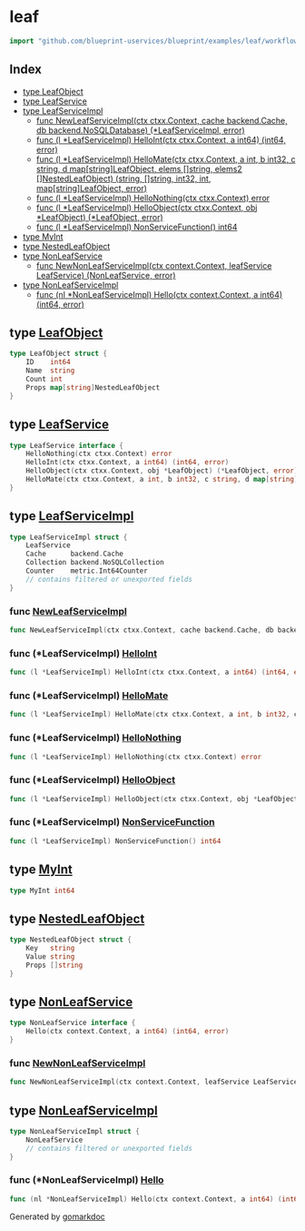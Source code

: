<!-- Code generated by gomarkdoc. DO NOT EDIT -->

# leaf

```go
import "github.com/blueprint-uservices/blueprint/examples/leaf/workflow/leaf"
```

## Index

- [type LeafObject](<#LeafObject>)
- [type LeafService](<#LeafService>)
- [type LeafServiceImpl](<#LeafServiceImpl>)
  - [func NewLeafServiceImpl\(ctx ctxx.Context, cache backend.Cache, db backend.NoSQLDatabase\) \(\*LeafServiceImpl, error\)](<#NewLeafServiceImpl>)
  - [func \(l \*LeafServiceImpl\) HelloInt\(ctx ctxx.Context, a int64\) \(int64, error\)](<#LeafServiceImpl.HelloInt>)
  - [func \(l \*LeafServiceImpl\) HelloMate\(ctx ctxx.Context, a int, b int32, c string, d map\[string\]LeafObject, elems \[\]string, elems2 \[\]NestedLeafObject\) \(string, \[\]string, int32, int, map\[string\]LeafObject, error\)](<#LeafServiceImpl.HelloMate>)
  - [func \(l \*LeafServiceImpl\) HelloNothing\(ctx ctxx.Context\) error](<#LeafServiceImpl.HelloNothing>)
  - [func \(l \*LeafServiceImpl\) HelloObject\(ctx ctxx.Context, obj \*LeafObject\) \(\*LeafObject, error\)](<#LeafServiceImpl.HelloObject>)
  - [func \(l \*LeafServiceImpl\) NonServiceFunction\(\) int64](<#LeafServiceImpl.NonServiceFunction>)
- [type MyInt](<#MyInt>)
- [type NestedLeafObject](<#NestedLeafObject>)
- [type NonLeafService](<#NonLeafService>)
  - [func NewNonLeafServiceImpl\(ctx context.Context, leafService LeafService\) \(NonLeafService, error\)](<#NewNonLeafServiceImpl>)
- [type NonLeafServiceImpl](<#NonLeafServiceImpl>)
  - [func \(nl \*NonLeafServiceImpl\) Hello\(ctx context.Context, a int64\) \(int64, error\)](<#NonLeafServiceImpl.Hello>)


<a name="LeafObject"></a>
## type [LeafObject](<https://github.com/blueprint-uservices/blueprint/blob/main/examples/leaf/workflow/leaf/leafservice.go#L20-L25>)



```go
type LeafObject struct {
    ID    int64
    Name  string
    Count int
    Props map[string]NestedLeafObject
}
```

<a name="LeafService"></a>
## type [LeafService](<https://github.com/blueprint-uservices/blueprint/blob/main/examples/leaf/workflow/leaf/leafservice.go#L27-L32>)



```go
type LeafService interface {
    HelloNothing(ctx ctxx.Context) error
    HelloInt(ctx ctxx.Context, a int64) (int64, error)
    HelloObject(ctx ctxx.Context, obj *LeafObject) (*LeafObject, error)
    HelloMate(ctx ctxx.Context, a int, b int32, c string, d map[string]LeafObject, elems []string, elems2 []NestedLeafObject) (string, []string, int32, int, map[string]LeafObject, error)
}
```

<a name="LeafServiceImpl"></a>
## type [LeafServiceImpl](<https://github.com/blueprint-uservices/blueprint/blob/main/examples/leaf/workflow/leaf/leafservice.go#L34-L40>)



```go
type LeafServiceImpl struct {
    LeafService
    Cache      backend.Cache
    Collection backend.NoSQLCollection
    Counter    metric.Int64Counter
    // contains filtered or unexported fields
}
```

<a name="NewLeafServiceImpl"></a>
### func [NewLeafServiceImpl](<https://github.com/blueprint-uservices/blueprint/blob/main/examples/leaf/workflow/leaf/leafservice.go#L42>)

```go
func NewLeafServiceImpl(ctx ctxx.Context, cache backend.Cache, db backend.NoSQLDatabase) (*LeafServiceImpl, error)
```



<a name="LeafServiceImpl.HelloInt"></a>
### func \(\*LeafServiceImpl\) [HelloInt](<https://github.com/blueprint-uservices/blueprint/blob/main/examples/leaf/workflow/leaf/leafservice.go#L65>)

```go
func (l *LeafServiceImpl) HelloInt(ctx ctxx.Context, a int64) (int64, error)
```



<a name="LeafServiceImpl.HelloMate"></a>
### func \(\*LeafServiceImpl\) [HelloMate](<https://github.com/blueprint-uservices/blueprint/blob/main/examples/leaf/workflow/leaf/leafservice.go#L105>)

```go
func (l *LeafServiceImpl) HelloMate(ctx ctxx.Context, a int, b int32, c string, d map[string]LeafObject, elems []string, elems2 []NestedLeafObject) (string, []string, int32, int, map[string]LeafObject, error)
```



<a name="LeafServiceImpl.HelloNothing"></a>
### func \(\*LeafServiceImpl\) [HelloNothing](<https://github.com/blueprint-uservices/blueprint/blob/main/examples/leaf/workflow/leaf/leafservice.go#L59>)

```go
func (l *LeafServiceImpl) HelloNothing(ctx ctxx.Context) error
```



<a name="LeafServiceImpl.HelloObject"></a>
### func \(\*LeafServiceImpl\) [HelloObject](<https://github.com/blueprint-uservices/blueprint/blob/main/examples/leaf/workflow/leaf/leafservice.go#L100>)

```go
func (l *LeafServiceImpl) HelloObject(ctx ctxx.Context, obj *LeafObject) (*LeafObject, error)
```



<a name="LeafServiceImpl.NonServiceFunction"></a>
### func \(\*LeafServiceImpl\) [NonServiceFunction](<https://github.com/blueprint-uservices/blueprint/blob/main/examples/leaf/workflow/leaf/leafservice.go#L110>)

```go
func (l *LeafServiceImpl) NonServiceFunction() int64
```



<a name="MyInt"></a>
## type [MyInt](<https://github.com/blueprint-uservices/blueprint/blob/main/examples/leaf/workflow/leaf/leafservice.go#L12>)



```go
type MyInt int64
```

<a name="NestedLeafObject"></a>
## type [NestedLeafObject](<https://github.com/blueprint-uservices/blueprint/blob/main/examples/leaf/workflow/leaf/leafservice.go#L14-L18>)



```go
type NestedLeafObject struct {
    Key   string
    Value string
    Props []string
}
```

<a name="NonLeafService"></a>
## type [NonLeafService](<https://github.com/blueprint-uservices/blueprint/blob/main/examples/leaf/workflow/leaf/nonleafservice.go#L10-L12>)



```go
type NonLeafService interface {
    Hello(ctx context.Context, a int64) (int64, error)
}
```

<a name="NewNonLeafServiceImpl"></a>
### func [NewNonLeafServiceImpl](<https://github.com/blueprint-uservices/blueprint/blob/main/examples/leaf/workflow/leaf/nonleafservice.go#L20>)

```go
func NewNonLeafServiceImpl(ctx context.Context, leafService LeafService) (NonLeafService, error)
```



<a name="NonLeafServiceImpl"></a>
## type [NonLeafServiceImpl](<https://github.com/blueprint-uservices/blueprint/blob/main/examples/leaf/workflow/leaf/nonleafservice.go#L14-L18>)



```go
type NonLeafServiceImpl struct {
    NonLeafService
    // contains filtered or unexported fields
}
```

<a name="NonLeafServiceImpl.Hello"></a>
### func \(\*NonLeafServiceImpl\) [Hello](<https://github.com/blueprint-uservices/blueprint/blob/main/examples/leaf/workflow/leaf/nonleafservice.go#L27>)

```go
func (nl *NonLeafServiceImpl) Hello(ctx context.Context, a int64) (int64, error)
```



Generated by [gomarkdoc](<https://github.com/princjef/gomarkdoc>)
